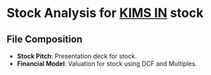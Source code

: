# Stock Analysis for [KIMS IN](https://www.screener.in/company/KIMS/consolidated/) stock

## File Composition

- **Stock Pitch**: Presentation deck for stock.
- **Financial Model**: Valuation for stock using DCF and Multiples.

